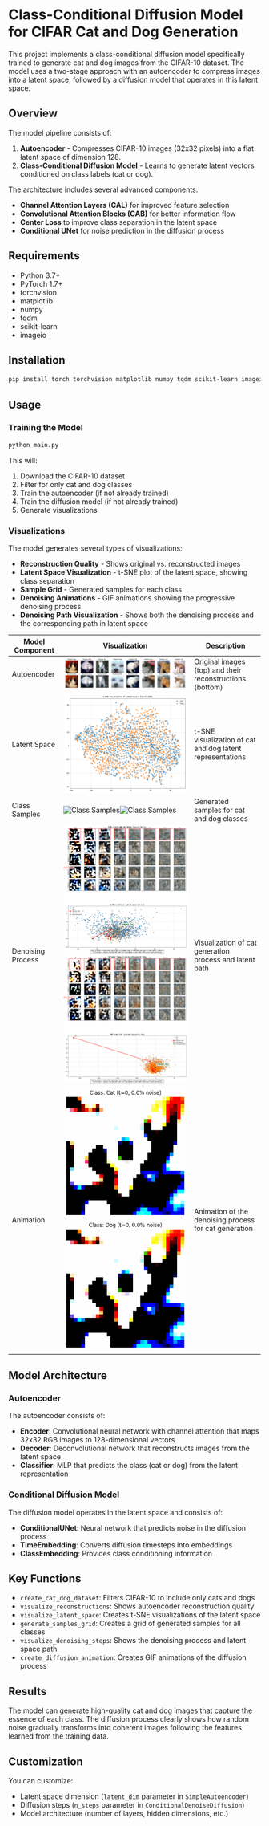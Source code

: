 # Class-Conditional Diffusion Model for CIFAR Cat and Dog Generation

This project implements a class-conditional diffusion model specifically trained to generate cat and dog images from the CIFAR-10 dataset. The model uses a two-stage approach with an autoencoder to compress images into a latent space, followed by a diffusion model that operates in this latent space.

## Overview

The model pipeline consists of:

1. **Autoencoder** - Compresses CIFAR-10 images (32x32 pixels) into a flat latent space of dimension 128.
2. **Class-Conditional Diffusion Model** - Learns to generate latent vectors conditioned on class labels (cat or dog).

The architecture includes several advanced components:

- **Channel Attention Layers (CAL)** for improved feature selection
- **Convolutional Attention Blocks (CAB)** for better information flow
- **Center Loss** to improve class separation in the latent space
- **Conditional UNet** for noise prediction in the diffusion process

## Requirements

- Python 3.7+
- PyTorch 1.7+
- torchvision
- matplotlib
- numpy
- tqdm
- scikit-learn
- imageio

## Installation

```bash
pip install torch torchvision matplotlib numpy tqdm scikit-learn imageio
```

## Usage

### Training the Model

```python
python main.py
```

This will:
1. Download the CIFAR-10 dataset
2. Filter for only cat and dog classes
3. Train the autoencoder (if not already trained)
4. Train the diffusion model (if not already trained)
5. Generate visualizations

### Visualizations

The model generates several types of visualizations:

- **Reconstruction Quality** - Shows original vs. reconstructed images
- **Latent Space Visualization** - t-SNE plot of the latent space, showing class separation
- **Sample Grid** - Generated samples for each class
- **Denoising Animations** - GIF animations showing the progressive denoising process
- **Denoising Path Visualization** - Shows both the denoising process and the corresponding path in latent space

| Model Component | Visualization | Description |
|-----------------|---------------|-------------|
| Autoencoder | ![Reconstructions](https://github.com/ynyeh0221/CIFAR10-cat-dog-generative-latent-diffusion/blob/main/v5/output/reconstruction/reconstruction_epoch_100.png) | Original images (top) and their reconstructions (bottom) |
| Latent Space | ![Latent Space](https://github.com/ynyeh0221/CIFAR10-cat-dog-generative-latent-diffusion/blob/main/v5/output/latent_space/latent_space_epoch_100.png) | t-SNE visualization of cat and dog latent representations |
| Class Samples | ![Class Samples](https://github.com/ynyeh0221/CIFAR10-cat-dog-generative-latent-diffusion/blob/main/v5/output/diffusion_result_sample/sample_class_Cat_epoch_100.png)![Class Samples](https://github.com/ynyeh0221/CIFAR10-cat-dog-generative-latent-diffusion/blob/main/v5/output/diffusion_result_sample/sample_class_Dog_epoch_100.png) | Generated samples for cat and dog classes |
| Denoising Process | ![Denoising Cat](https://github.com/ynyeh0221/CIFAR10-cat-dog-generative-latent-diffusion/blob/main/v5/output/denoising_path_Cat_final.png)![Denoising Dog](https://github.com/ynyeh0221/CIFAR10-cat-dog-generative-latent-diffusion/blob/main/v5/output/denoising_path_Dog_final.png) | Visualization of cat generation process and latent path |
| Animation | ![Cat Animation](https://github.com/ynyeh0221/CIFAR10-cat-dog-generative-latent-diffusion/blob/main/v5/diffusion_animation_class_Cat_epoch_200.gif)![Dog Animation](https://github.com/ynyeh0221/CIFAR10-cat-dog-generative-latent-diffusion/blob/main/v5/diffusion_animation_class_Dog_epoch_200.gif) | Animation of the denoising process for cat generation |

## Model Architecture

### Autoencoder

The autoencoder consists of:

- **Encoder**: Convolutional neural network with channel attention that maps 32x32 RGB images to 128-dimensional vectors
- **Decoder**: Deconvolutional network that reconstructs images from the latent space
- **Classifier**: MLP that predicts the class (cat or dog) from the latent representation

### Conditional Diffusion Model

The diffusion model operates in the latent space and consists of:

- **ConditionalUNet**: Neural network that predicts noise in the diffusion process
- **TimeEmbedding**: Converts diffusion timesteps into embeddings
- **ClassEmbedding**: Provides class conditioning information

## Key Functions

- `create_cat_dog_dataset`: Filters CIFAR-10 to include only cats and dogs
- `visualize_reconstructions`: Shows autoencoder reconstruction quality
- `visualize_latent_space`: Creates t-SNE visualizations of the latent space
- `generate_samples_grid`: Creates a grid of generated samples for all classes
- `visualize_denoising_steps`: Shows the denoising process and latent space path
- `create_diffusion_animation`: Creates GIF animations of the diffusion process

## Results

The model can generate high-quality cat and dog images that capture the essence of each class. The diffusion process clearly shows how random noise gradually transforms into coherent images following the features learned from the training data.

## Customization

You can customize:

- Latent space dimension (`latent_dim` parameter in `SimpleAutoencoder`)
- Diffusion steps (`n_steps` parameter in `ConditionalDenoiseDiffusion`)
- Model architecture (number of layers, hidden dimensions, etc.)
